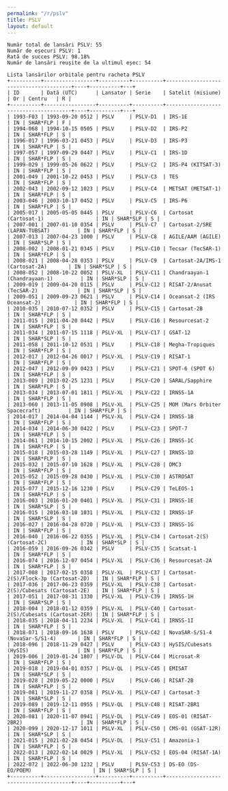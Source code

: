 ```yaml
---
permalink: "/r/pslv"
title: PSLV
layout: default
---
```


    Număr total de lansări PSLV: 55
    Număr de eșecuri PSLV: 1
    Rată de succes PSLV: 98.18%
    Număr de lansări reușite de la ultimul eșec: 54
    
    Lista lansărilor orbitale pentru racheta PSLV
    +----------+-----------------+----------+----------+---------------------------------------+----+----------+---+
    | ID       | Dată (UTC)      | Lansator | Serie    | Satelit (misiune)                     | Or | Centru   | R |
    +----------+-----------------+----------+----------+---------------------------------------+----+----------+---+
    | 1993-F03 | 1993-09-20 0512 | PSLV     | PSLV-D1  | IRS-1E                                | IN | SHAR*FLP | F |
    | 1994-068 | 1994-10-15 0505 | PSLV     | PSLV-D2  | IRS-P2                                | IN | SHAR*FLP | S |
    | 1996-017 | 1996-03-21 0453 | PSLV     | PSLV-D3  | IRS-P3                                | IN | SHAR*FLP | S |
    | 1997-057 | 1997-09-29 0447 | PSLV     | PSLV-C1  | IRS-1D                                | IN | SHAR*FLP | S |
    | 1999-029 | 1999-05-26 0622 | PSLV     | PSLV-C2  | IRS-P4 (KITSAT-3)                     | IN | SHAR*FLP | S |
    | 2001-049 | 2001-10-22 0453 | PSLV     | PSLV-C3  | TES                                   | IN | SHAR*FLP | S |
    | 2002-043 | 2002-09-12 1023 | PSLV     | PSLV-C4  | METSAT (METSAT-1)                     | IN | SHAR*FLP | S |
    | 2003-046 | 2003-10-17 0452 | PSLV     | PSLV-C5  | IRS-P6                                | IN | SHAR*FLP | S |
    | 2005-017 | 2005-05-05 0445 | PSLV     | PSLV-C6  | Cartosat (Cartosat-1)                 | IN | SHAR*SLP | S |
    | 2007-001 | 2007-01-10 0354 | PSLV     | PSLV-C7  | Cartosat-2/SRE (LAPAN-TUBSAT)         | IN | SHAR*FLP | S |
    | 2007-013 | 2007-04-23 1000 | PSLV     | PSLV-C8  | AGILE/AAM (AGILE)                     | IN | SHAR*SLP | S |
    | 2008-002 | 2008-01-21 0345 | PSLV     | PSLV-C10 | Tecsar (TecSAR-1)                     | IN | SHAR*FLP | S |
    | 2008-021 | 2008-04-28 0353 | PSLV     | PSLV-C9  | Cartosat-2A/IMS-1 (Cartosat-2A)       | IN | SHAR*SLP | S |
    | 2008-052 | 2008-10-22 0052 | PSLV-XL  | PSLV-C11 | Chandraayan-1 (Chandrayaan-1)         | IN | SHAR*SLP | S |
    | 2009-019 | 2009-04-20 0115 | PSLV     | PSLV-C12 | RISAT-2/Anusat (TecSAR-2)             | IN | SHAR*SLP | S |
    | 2009-051 | 2009-09-23 0621 | PSLV     | PSLV-C14 | Oceansat-2 (IRS Oceansat-2)           | IN | SHAR*FLP | S |
    | 2010-035 | 2010-07-12 0352 | PSLV     | PSLV-C15 | Cartosat-2B                           | IN | SHAR*FLP | S |
    | 2011-015 | 2011-04-20 0442 | PSLV     | PSLV-C16 | Resourcesat-2                         | IN | SHAR*FLP | S |
    | 2011-034 | 2011-07-15 1118 | PSLV-XL  | PSLV-C17 | GSAT-12                               | IN | SHAR*SLP | S |
    | 2011-058 | 2011-10-12 0531 | PSLV     | PSLV-C18 | Megha-Tropiques                       | IN | SHAR*FLP | S |
    | 2012-017 | 2012-04-26 0017 | PSLV-XL  | PSLV-C19 | RISAT-1                               | IN | SHAR*FLP | S |
    | 2012-047 | 2012-09-09 0423 | PSLV     | PSLV-C21 | SPOT-6 (SPOT 6)                       | IN | SHAR*FLP | S |
    | 2013-009 | 2013-02-25 1231 | PSLV     | PSLV-C20 | SARAL/Sapphire                        | IN | SHAR*FLP | S |
    | 2013-034 | 2013-07-01 1811 | PSLV-XL  | PSLV-C22 | IRNSS-1A                              | IN | SHAR*FLP | S |
    | 2013-060 | 2013-11-05 0908 | PSLV-XL  | PSLV-C25 | MOM (Mars Orbiter Spacecraft)         | IN | SHAR*FLP | S |
    | 2014-017 | 2014-04-04 1144 | PSLV-XL  | PSLV-C24 | IRNSS-1B                              | IN | SHAR*FLP | S |
    | 2014-034 | 2014-06-30 0422 | PSLV     | PSLV-C23 | SPOT-7                                | IN | SHAR*FLP | S |
    | 2014-061 | 2014-10-15 2002 | PSLV-XL  | PSLV-C26 | IRNSS-1C                              | IN | SHAR*FLP | S |
    | 2015-018 | 2015-03-28 1149 | PSLV-XL  | PSLV-C27 | IRNSS-1D                              | IN | SHAR*FLP | S |
    | 2015-032 | 2015-07-10 1628 | PSLV-XL  | PSLV-C28 | DMC3                                  | IN | SHAR*FLP | S |
    | 2015-052 | 2015-09-28 0430 | PSLV-XL  | PSLV-C30 | ASTROSAT                              | IN | SHAR*FLP | S |
    | 2015-077 | 2015-12-16 1230 | PSLV     | PSLV-C29 | TeLEOS-1                              | IN | SHAR*FLP | S |
    | 2016-003 | 2016-01-20 0401 | PSLV-XL  | PSLV-C31 | IRNSS-1E                              | IN | SHAR*SLP | S |
    | 2016-015 | 2016-03-10 1031 | PSLV-XL  | PSLV-C32 | IRNSS-1F                              | IN | SHAR*SLP | S |
    | 2016-027 | 2016-04-28 0720 | PSLV-XL  | PSLV-C33 | IRNSS-1G                              | IN | SHAR*FLP | S |
    | 2016-040 | 2016-06-22 0355 | PSLV-XL  | PSLV-C34 | Cartosat-2(S) (Cartosat-2C)           | IN | SHAR*SLP | S |
    | 2016-059 | 2016-09-26 0342 | PSLV     | PSLV-C35 | Scatsat-1                             | IN | SHAR*FLP | S |
    | 2016-074 | 2016-12-07 0454 | PSLV-XL  | PSLV-C36 | Resourcesat-2A                        | IN | SHAR*FLP | S |
    | 2017-008 | 2017-02-15 0358 | PSLV-XL  | PSLV-C37 | Cartosat-2(S)/Flock-3p (Cartosat-2D)  | IN | SHAR*FLP | S |
    | 2017-036 | 2017-06-23 0359 | PSLV-XL  | PSLV-C38 | Cartosat-2(S)/Cubesats (Cartosat-2E)  | IN | SHAR*FLP | S |
    | 2017-051 | 2017-08-31 1330 | PSLV-XL  | PSLV-C39 | IRNSS-1H                              | IN | SHAR*SLP | S |
    | 2018-004 | 2018-01-12 0359 | PSLV-XL  | PSLV-C40 | Cartosat-2(S)/Cubesats (Cartosat-2ER) | IN | SHAR*FLP | S |
    | 2018-035 | 2018-04-11 2234 | PSLV-XL  | PSLV-C41 | IRNSS-1I                              | IN | SHAR*FLP | S |
    | 2018-071 | 2018-09-16 1638 | PSLV     | PSLV-C42 | NovaSAR-S/S1-4 (NovaSar-S/S1-4)       | IN | SHAR*FLP | S |
    | 2018-096 | 2018-11-29 0427 | PSLV     | PSLV-C43 | HySIS/Cubesats (HySIS)                | IN | SHAR*FLP | S |
    | 2019-006 | 2019-01-24 1807 | PSLV-DL  | PSLV-C44 | Microsat-R                            | IN | SHAR*FLP | S |
    | 2019-018 | 2019-04-01 0357 | PSLV-QL  | PSLV-C45 | EMISAT                                | IN | SHAR*SLP | S |
    | 2019-028 | 2019-05-22 0000 | PSLV     | PSLV-C46 | RISAT-2B                              | IN | SHAR*FLP | S |
    | 2019-081 | 2019-11-27 0358 | PSLV-XL  | PSLV-C47 | Cartosat-3                            | IN | SHAR*SLP | S |
    | 2019-089 | 2019-12-11 0955 | PSLV-QL  | PSLV-C48 | RISAT-2BR1                            | IN | SHAR*FLP | S |
    | 2020-081 | 2020-11-07 0941 | PSLV-DL  | PSLV-C49 | EOS-01 (RISAT-2BR2)                   | IN | SHAR*FLP | S |
    | 2020-099 | 2020-12-17 1011 | PSLV-XL  | PSLV-C50 | CMS-01 (GSAT-12R)                     | IN | SHAR*SLP | S |
    | 2021-015 | 2021-02-28 0454 | PSLV-DL  | PSLV-C51 | Amazonia-1                            | IN | SHAR*FLP | S |
    | 2022-013 | 2022-02-14 0029 | PSLV-XL  | PSLV-C52 | EOS-04 (RISAT-1A)                     | IN | SHAR*FLP | S |
    | 2022-072 | 2022-06-30 1232 | PSLV     | PLSV-C53 | DS-EO (DS-EO/POEM)                    | IN | SHAR*SLP | S |
    +----------+-----------------+----------+----------+---------------------------------------+----+----------+---+
    

